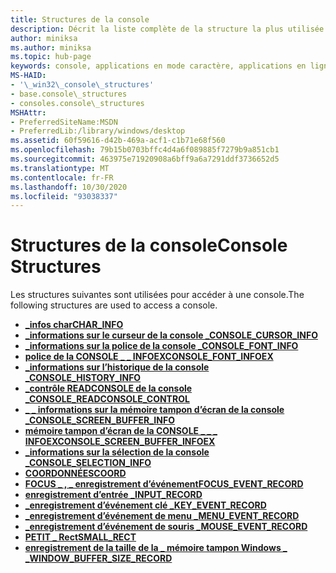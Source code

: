 ```yaml
---
title: Structures de la console
description: Décrit la liste complète de la structure la plus utilisée pour accéder à une console.
author: miniksa
ms.author: miniksa
ms.topic: hub-page
keywords: console, applications en mode caractère, applications en ligne de commande, applications de terminal, API console
MS-HAID:
- '\_win32\_console\_structures'
- base.console\_structures
- consoles.console\_structures
MSHAttr:
- PreferredSiteName:MSDN
- PreferredLib:/library/windows/desktop
ms.assetid: 60f59616-d42b-469a-acf1-c1b71e68f560
ms.openlocfilehash: 79b15b0703bffc4d4a6f089885f7279b9a851cb1
ms.sourcegitcommit: 463975e71920908a6bff9a6a7291ddf3736652d5
ms.translationtype: MT
ms.contentlocale: fr-FR
ms.lasthandoff: 10/30/2020
ms.locfileid: "93038337"
---
```

# <a name="console-structures"></a><span data-ttu-id="6be53-104">Structures de la console</span><span class="sxs-lookup"><span data-stu-id="6be53-104">Console Structures</span></span>

<span data-ttu-id="6be53-105">Les structures suivantes sont utilisées pour accéder à une console.</span><span class="sxs-lookup"><span data-stu-id="6be53-105">The following structures are used to access a console.</span></span>

- [<span data-ttu-id="6be53-106">**\_infos char**</span><span class="sxs-lookup"><span data-stu-id="6be53-106">**CHAR\_INFO**</span></span>](char-info-str.md)
- [<span data-ttu-id="6be53-107">**\_informations sur le curseur de la console \_**</span><span class="sxs-lookup"><span data-stu-id="6be53-107">**CONSOLE\_CURSOR\_INFO**</span></span>](console-cursor-info-str.md)
- [<span data-ttu-id="6be53-108">**\_informations sur la police de la console \_**</span><span class="sxs-lookup"><span data-stu-id="6be53-108">**CONSOLE\_FONT\_INFO**</span></span>](console-font-info-str.md)
- [<span data-ttu-id="6be53-109">**police de la CONSOLE \_ \_ INFOEX**</span><span class="sxs-lookup"><span data-stu-id="6be53-109">**CONSOLE\_FONT\_INFOEX**</span></span>](console-font-infoex.md)
- [<span data-ttu-id="6be53-110">**\_informations sur l’historique de la console \_**</span><span class="sxs-lookup"><span data-stu-id="6be53-110">**CONSOLE\_HISTORY\_INFO**</span></span>](console-history-info.md)
- [<span data-ttu-id="6be53-111">**\_contrôle READCONSOLE de la console \_**</span><span class="sxs-lookup"><span data-stu-id="6be53-111">**CONSOLE\_READCONSOLE\_CONTROL**</span></span>](console-readconsole-control.md)
- [<span data-ttu-id="6be53-112">**\_ \_ informations sur la mémoire tampon d’écran de la console \_**</span><span class="sxs-lookup"><span data-stu-id="6be53-112">**CONSOLE\_SCREEN\_BUFFER\_INFO**</span></span>](console-screen-buffer-info-str.md)
- [<span data-ttu-id="6be53-113">**mémoire tampon d’écran de la CONSOLE \_ \_ \_ INFOEX**</span><span class="sxs-lookup"><span data-stu-id="6be53-113">**CONSOLE\_SCREEN\_BUFFER\_INFOEX**</span></span>](console-screen-buffer-infoex.md)
- [<span data-ttu-id="6be53-114">**\_informations sur la sélection de la console \_**</span><span class="sxs-lookup"><span data-stu-id="6be53-114">**CONSOLE\_SELECTION\_INFO**</span></span>](console-selection-info-str.md)
- [<span data-ttu-id="6be53-115">**COORDONNÉES**</span><span class="sxs-lookup"><span data-stu-id="6be53-115">**COORD**</span></span>](coord-str.md)
- [<span data-ttu-id="6be53-116">**FOCUS \_ , \_ enregistrement d’événement**</span><span class="sxs-lookup"><span data-stu-id="6be53-116">**FOCUS\_EVENT\_RECORD**</span></span>](focus-event-record-str.md)
- [<span data-ttu-id="6be53-117">**enregistrement d’entrée \_**</span><span class="sxs-lookup"><span data-stu-id="6be53-117">**INPUT\_RECORD**</span></span>](input-record-str.md)
- [<span data-ttu-id="6be53-118">**\_enregistrement d’événement clé \_**</span><span class="sxs-lookup"><span data-stu-id="6be53-118">**KEY\_EVENT\_RECORD**</span></span>](key-event-record-str.md)
- [<span data-ttu-id="6be53-119">**\_enregistrement d’événement de menu \_**</span><span class="sxs-lookup"><span data-stu-id="6be53-119">**MENU\_EVENT\_RECORD**</span></span>](menu-event-record-str.md)
- [<span data-ttu-id="6be53-120">**\_enregistrement d’événement de souris \_**</span><span class="sxs-lookup"><span data-stu-id="6be53-120">**MOUSE\_EVENT\_RECORD**</span></span>](mouse-event-record-str.md)
- [<span data-ttu-id="6be53-121">**PETIT \_ Rect**</span><span class="sxs-lookup"><span data-stu-id="6be53-121">**SMALL\_RECT**</span></span>](small-rect-str.md)
- [<span data-ttu-id="6be53-122">**enregistrement de la taille de la \_ mémoire tampon Windows \_ \_**</span><span class="sxs-lookup"><span data-stu-id="6be53-122">**WINDOW\_BUFFER\_SIZE\_RECORD**</span></span>](window-buffer-size-record-str.md)
